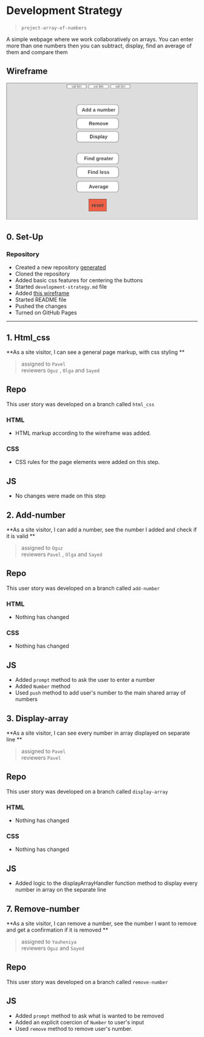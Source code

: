 # Development Strategy

> `project-array-of-numbers`

A simple webpage where we work collaboratively on arrays. You can enter more than one numbers then you can subtract, display, find an average of them and compare them

## Wireframe

![wireframe](.\Wireframe-Testing-week1.png)

## 0. Set-Up

### Repository

- Created a new repository [generated](https://github.com/HackYourFutureBelgium/array-of-numbers)
- Cloned the repository
- Added basic css features for centering the buttons
- Started `development-strategy.md` file 
- Added [this wireframe](.\Wireframe-Testing-week1.png)
- Started README file
- Pushed the changes
- Turned on GitHub Pages

---

## 1. Html_css

**As a site visitor, I can see a general page markup, with css styling **

> assigned to `Pavel`  
> reviewers `Oguz` , `Olga` and `Sayed`

## Repo

This user story was developed on a branch called `html_css`

### HTML

- HTML markup according to the wireframe was added.

### CSS

- CSS rules for the page elements were added on this step.

## JS

- No changes were made on this step 

## 2. Add-number

**As a site visitor, I can add a number, see the number I added and check if it is valid **

> assigned to `Oguz`  
> reviewers `Pavel` , `Olga` and `Sayed`

## Repo

This user story was developed on a branch called `add-number`

### HTML

- Nothing has changed

### CSS

- Nothing has changed

## JS

- Added `prompt` method to ask the user to enter a number
- Added `Number` method 
- Used `push` method to add user's number to the main shared array of numbers  

## 3. Display-array

**As a site visitor, I can see every number in array displayed on separate line **

> assigned to `Pavel`  
> reviewers `Pavel`

## Repo

This user story was developed on a branch called `display-array`

### HTML

- Nothing has changed

### CSS

- Nothing has changed

## JS

- Added logic to the displayArrayHandler function method to display every number in array on the separate line

## 7. Remove-number

**As a site visitor, I can remove a number, see the number I want to remove and get a confirmation if it is removed **

> assigned to `Yauheniya`  
> reviewers `Oguz` and `Sayed`

## Repo

This user story was developed on a branch called `remove-number`

## JS

- Added `prompt` method to ask what is wanted to be removed
- Added an explicit coercion of `Number` to user's input
- Used `remove` method to remove user's number. 
